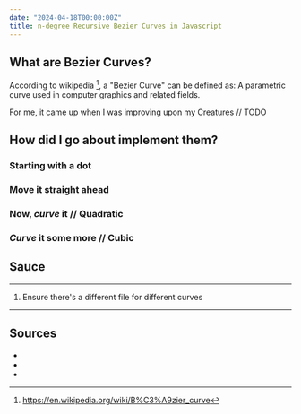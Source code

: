```yaml
---
date: "2024-04-18T00:00:00Z"
title: n-degree Recursive Bezier Curves in Javascript
---
```


## What are Bezier Curves?

According to wikipedia [^1], a "Bezier Curve" can be defined as: A parametric curve used in computer graphics and related fields.

For me, it came up when I was improving upon my Creatures // TODO

## How did I go about implement them?

### Starting with a dot

### Move it straight ahead

### Now, _curve_ it // Quadratic

### _Curve_ it some more // Cubic

## Sauce

---

1. Ensure there's a different file for different curves

---

## Sources

- [^1]: https://en.wikipedia.org/wiki/B%C3%A9zier_curve

- [^2]: https://mmrndev.medium.com/understanding-b%C3%A9zier-curves-f6eaa0fa6c7d

- [^3]: https://javascript.info/bezier-curve
